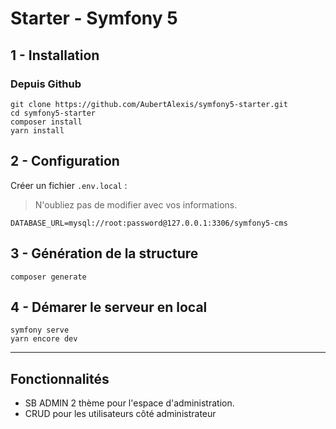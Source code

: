 # Starter - Symfony 5

## 1 - Installation

### Depuis Github
```
git clone https://github.com/AubertAlexis/symfony5-starter.git
cd symfony5-starter
composer install
yarn install
```

## 2 - Configuration
Créer un fichier `.env.local` :
> N'oubliez pas de modifier avec vos informations.
```dotenv
DATABASE_URL=mysql://root:password@127.0.0.1:3306/symfony5-cms
```

## 3 - Génération de la structure
```
composer generate
```

## 4 - Démarer le serveur en local
```
symfony serve
yarn encore dev
```

---------------

## Fonctionnalités

   - SB ADMIN 2 thème pour l'espace d'administration.
   - CRUD pour les utilisateurs côté administrateur
